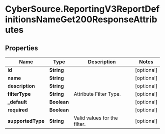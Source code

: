 # CyberSource.ReportingV3ReportDefinitionsNameGet200ResponseAttributes

## Properties
Name | Type | Description | Notes
------------ | ------------- | ------------- | -------------
**id** | **String** |  | [optional] 
**name** | **String** |  | [optional] 
**description** | **String** |  | [optional] 
**filterType** | **String** | Attribute Filter Type. | [optional] 
**_default** | **Boolean** |  | [optional] 
**required** | **Boolean** |  | [optional] 
**supportedType** | **String** | Valid values for the filter. | [optional] 


